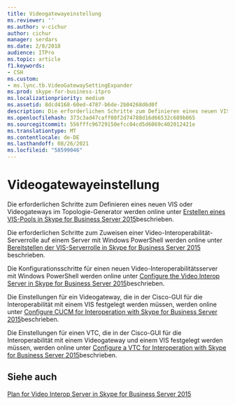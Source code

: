 ```yaml
---
title: Videogatewayeinstellung
ms.reviewer: ''
ms.author: v-cichur
author: cichur
manager: serdars
ms.date: 2/8/2018
audience: ITPro
ms.topic: article
f1.keywords:
- CSH
ms.custom:
- ms.lync.tb.VideoGatewaySettingExpander
ms.prod: skype-for-business-itpro
ms.localizationpriority: medium
ms.assetid: 8dcd4168-60ed-4787-b6de-2b04268d6d0f
description: Die erforderlichen Schritte zum Definieren eines neuen VIS oder Videogateways im Topologie-Generator werden online unter Erstellen eines VIS-Pools in Skype for Business Server 2015 beschrieben.
ms.openlocfilehash: 373c3ad47caff08f2d74788d16d66532c689b065
ms.sourcegitcommit: 556fffc96729150efcc04cd5d6069c402012421e
ms.translationtype: MT
ms.contentlocale: de-DE
ms.lasthandoff: 08/26/2021
ms.locfileid: "58599046"
---
```

# <a name="video-gateway-setting"></a>Videogatewayeinstellung
 
Die erforderlichen Schritte zum Definieren eines neuen VIS oder Videogateways im Topologie-Generator werden online unter [Erstellen eines VIS-Pools in Skype for Business Server 2015](../../deploy/deploy-video-interop-server/create-a-vis-pool.md)beschrieben.
  
Die erforderlichen Schritte zum Zuweisen einer Video-Interoperabilität-Serverrolle auf einem Server mit Windows PowerShell werden online unter [Bereitstellen der VIS-Serverrolle in Skype for Business Server 2015](../../deploy/deploy-video-interop-server/deploy-the-vis-server-role.md) beschrieben.
  
Die Konfigurationsschritte für einen neuen Video-Interoperabilitätsserver mit Windows PowerShell werden online unter [Configure the Video Interop Server in Skype for Business Server 2015](../../deploy/deploy-video-interop-server/configure-the-vis.md)beschrieben.
  
 Die Einstellungen für ein Videogateway, die in der Cisco-GUI für die Interoperabilität mit einem VIS festgelegt werden müssen, werden online unter [Configure CUCM for Interoperation with Skype for Business Server 2015](../../deploy/deploy-video-interop-server/configure-cucm-for-interoperation.md)beschrieben.
  
 Die Einstellungen für einen VTC, die in der Cisco-GUI für die Interoperabilität mit einem Videogateway und einem VIS festgelegt werden müssen, werden online unter [Configure a VTC for Interoperation with Skype for Business Server 2015](../../deploy/deploy-video-interop-server/configure-a-vtc-for-interoperation.md)beschrieben.
  
## <a name="see-also"></a>Siehe auch

[Plan for Video Interop Server in Skype for Business Server 2015](../../plan-your-deployment/video-interop-server.md)
